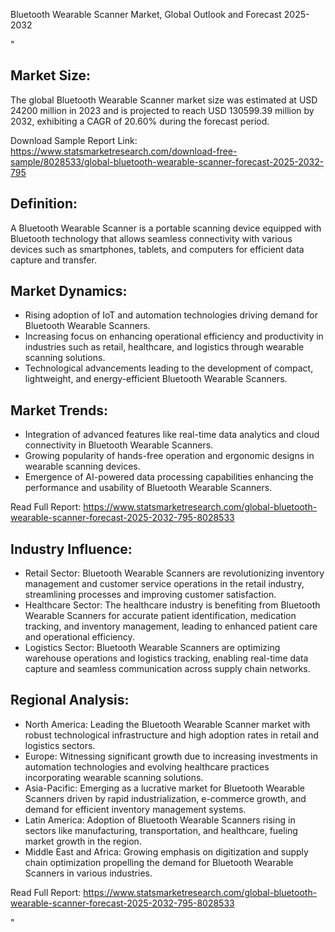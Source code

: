 Bluetooth Wearable Scanner Market, Global Outlook and Forecast 2025-2032

"<h2>Market Size:</h2>
<p>The global Bluetooth Wearable Scanner market size was estimated at USD 24200 million in 2023 and is projected to reach USD 130599.39 million by 2032, exhibiting a CAGR of 20.60% during the forecast period.</p>
<p>Download Sample Report Link: <a href='https://www.statsmarketresearch.com/download-free-sample/8028533/global-bluetooth-wearable-scanner-forecast-2025-2032-795'>https://www.statsmarketresearch.com/download-free-sample/8028533/global-bluetooth-wearable-scanner-forecast-2025-2032-795</a></p>

<h2>Definition:</h2>
<p>A Bluetooth Wearable Scanner is a portable scanning device equipped with Bluetooth technology that allows seamless connectivity with various devices such as smartphones, tablets, and computers for efficient data capture and transfer.</p>

<h2>Market Dynamics:</h2>
<ul>
<li>Rising adoption of IoT and automation technologies driving demand for Bluetooth Wearable Scanners.</li>
<li>Increasing focus on enhancing operational efficiency and productivity in industries such as retail, healthcare, and logistics through wearable scanning solutions.</li>
<li>Technological advancements leading to the development of compact, lightweight, and energy-efficient Bluetooth Wearable Scanners.</li>
</ul>

<h2>Market Trends:</h2>
<ul>
<li>Integration of advanced features like real-time data analytics and cloud connectivity in Bluetooth Wearable Scanners.</li>
<li>Growing popularity of hands-free operation and ergonomic designs in wearable scanning devices.</li>
<li>Emergence of AI-powered data processing capabilities enhancing the performance and usability of Bluetooth Wearable Scanners.</li>
</ul>
<p>Read Full Report: <a href='https://www.statsmarketresearch.com/global-bluetooth-wearable-scanner-forecast-2025-2032-795-8028533'>https://www.statsmarketresearch.com/global-bluetooth-wearable-scanner-forecast-2025-2032-795-8028533</a></p>

<h2>Industry Influence:</h2>
<ul>
<li>Retail Sector: Bluetooth Wearable Scanners are revolutionizing inventory management and customer service operations in the retail industry, streamlining processes and improving customer satisfaction.</li>
<li>Healthcare Sector: The healthcare industry is benefiting from Bluetooth Wearable Scanners for accurate patient identification, medication tracking, and inventory management, leading to enhanced patient care and operational efficiency.</li>
<li>Logistics Sector: Bluetooth Wearable Scanners are optimizing warehouse operations and logistics tracking, enabling real-time data capture and seamless communication across supply chain networks.</li>
</ul>

<h2>Regional Analysis:</h2>
<ul>
<li>North America: Leading the Bluetooth Wearable Scanner market with robust technological infrastructure and high adoption rates in retail and logistics sectors.</li>
<li>Europe: Witnessing significant growth due to increasing investments in automation technologies and evolving healthcare practices incorporating wearable scanning solutions.</li>
<li>Asia-Pacific: Emerging as a lucrative market for Bluetooth Wearable Scanners driven by rapid industrialization, e-commerce growth, and demand for efficient inventory management systems.</li>
<li>Latin America: Adoption of Bluetooth Wearable Scanners rising in sectors like manufacturing, transportation, and healthcare, fueling market growth in the region.</li>
<li>Middle East and Africa: Growing emphasis on digitization and supply chain optimization propelling the demand for Bluetooth Wearable Scanners in various industries.</li>
</ul>
<p>Read Full Report: <a href='https://www.statsmarketresearch.com/global-bluetooth-wearable-scanner-forecast-2025-2032-795-8028533'>https://www.statsmarketresearch.com/global-bluetooth-wearable-scanner-forecast-2025-2032-795-8028533</a></p>"

